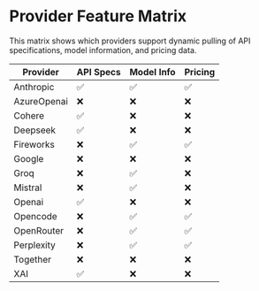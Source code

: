 # Provider Feature Matrix

This matrix shows which providers support dynamic pulling of API specifications, model information, and pricing data.

| Provider | API Specs | Model Info | Pricing |
|----------|-----------|------------|---------|
| Anthropic | ✅ | ✅ | ✅ |
| AzureOpenai | ❌ | ❌ | ❌ |
| Cohere | ✅ | ❌ | ❌ |
| Deepseek | ✅ | ❌ | ❌ |
| Fireworks | ❌ | ✅ | ✅ |
| Google | ❌ | ❌ | ❌ |
| Groq | ❌ | ✅ | ❌ |
| Mistral | ❌ | ✅ | ❌ |
| Openai | ✅ | ❌ | ❌ |
| Opencode | ❌ | ✅ | ✅ |
| OpenRouter | ❌ | ✅ | ✅ |
| Perplexity | ❌ | ✅ | ✅ |
| Together | ❌ | ❌ | ❌ |
| XAI | ✅ | ❌ | ❌ |
